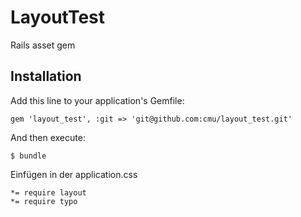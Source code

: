 # LayoutTest

Rails asset gem

## Installation

Add this line to your application's Gemfile:

    gem 'layout_test', :git => 'git@github.com:cmu/layout_test.git'

And then execute:

    $ bundle

Einfügen in der application.css

    *= require layout
    *= require typo
